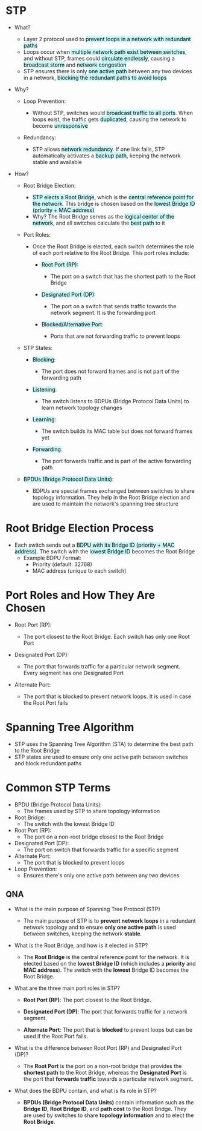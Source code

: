 # STP
- What?
	- Layer 2 protocol used to <mark style="background: #ABF7F7A6;">prevent loops in a network with redundant paths</mark>
	- Loops occur when <mark style="background: #ABF7F7A6;">multiple network path exist between switches</mark>, and without STP, frames could <mark style="background: #ABF7F7A6;">circulate endlessly</mark>, causing a <mark style="background: #ABF7F7A6;">broadcast storm</mark> and <mark style="background: #ABF7F7A6;">network congestion</mark>
	- STP ensures there is only <mark style="background: #ABF7F7A6;">one active path</mark> between any two devices in a network, <mark style="background: #ABF7F7A6;">blocking the redundant paths to avoid loops</mark>
- Why?
	- Loop Prevention:
		- Without STP, switches would <mark style="background: #ABF7F7A6;">broadcast traffic to all ports</mark>. When loops exist, the traffic gets <mark style="background: #ABF7F7A6;">duplicated</mark>, causing the network to become <mark style="background: #ABF7F7A6;">unresponsive</mark>
		
	- Redundancy:
		- STP allows <mark style="background: #ABF7F7A6;">network redundancy</mark>. If one link fails, STP automatically activates a <mark style="background: #ABF7F7A6;">backup path</mark>, keeping the network stable and available
		
- How?
	- Root Bridge Election:
		- <mark style="background: #ABF7F7A6;">STP elects a Root Bridge</mark>, which is the <mark style="background: #ABF7F7A6;">central reference point for the network</mark>. This bridge is chosen based on the <mark style="background: #ABF7F7A6;">lowest Bridge ID (priority + MAC address)</mark>
		- Why? The Root Bridge serves as the <mark style="background: #ABF7F7A6;">logical center of the network</mark>, and all switches calculate the <mark style="background: #ABF7F7A6;">best path</mark> to it
		
	- Port Roles:
		- Once the Root Bridge is elected, each switch determines the role of each port relative to the Root Bridge. This port roles include:
			- <mark style="background: #ABF7F7A6;">Root Port (RP)</mark>:
				- The port on a switch that has the shortest path to the Root Bridge
				
			- <mark style="background: #ABF7F7A6;">Designated Port (DP)</mark>:
				- The port on a switch that sends traffic towards the network segment. It is the forwarding port
				
			- <mark style="background: #ABF7F7A6;">Blocked/Alternative Port</mark>:
				- Ports that are not forwarding traffic to prevent loops
				
	- STP States:
		- <mark style="background: #ABF7F7A6;">Blocking</mark>:
			- The port does not forward frames and is not part of the forwarding path
			
		- <mark style="background: #ABF7F7A6;">Listening</mark>:
			- The switch listens to BDPUs (Bridge Protocol Data Units) to learn network topology changes
			
		- <mark style="background: #ABF7F7A6;">Learning</mark>:
			- The switch builds its MAC table but does not forward frames yet
			
		- <mark style="background: #ABF7F7A6;">Forwarding</mark>:
			- The port forwards traffic and is part of the active forwarding path
			
	- <mark style="background: #ABF7F7A6;">BPDUs (Bridge Protocol Data Units)</mark>:
		- BDPUs are special frames exchanged between switches to share topology information. They help in the Root Bridge election and are used to maintain the network's spanning tree structure

# Root Bridge Election Process
- Each switch sends out a <mark style="background: #ABF7F7A6;">BDPU with its Bridge ID (priority + MAC address)</mark>. The switch with the l<mark style="background: #ABF7F7A6;">owest Bridge ID</mark> becomes the Root Bridge
	- Example BDPU Format:
		- Priority (default: 32768)
		- MAC address (unique to each switch)

# Port Roles and How They Are Chosen
- Root Port (RP):
	- The port closest to the Root Bridge. Each switch has only one Root Port
	
- Designated Port (DP):
	- The port that forwards traffic for a particular network segment. Every segment has one Designated Port
	
- Alternate Port:
	- The port that is blocked to prevent network loops. It is used in case the Root Port fails

# Spanning Tree Algorithm
- STP uses the Spanning Tree Algorithm (STA) to determine the best path to the Root Bridge
- STP states are used to ensure only one active path between switches and block redundant paths

# Common STP Terms
- BPDU (Bridge Protocol Data Units):
	- The frames used by STP to share topology information
- Root Bridge:
	- The switch with the lowest Bridge ID
- Root Port (RP):
	- The port on a non-root bridge closest to the Root Bridge
- Designated Port (DP):
	- The port on switch that forwards traffic for a specific segment
- Alternate Port:
	- The port that is blocked to prevent loops
- Loop Prevention:
	- Ensures there's only one active path between any two devices

## QNA
- What is the main purpose of Spanning Tree Protocol (STP)
	- The main purpose of STP is to **prevent network loops** in a redundant network topology and to ensure **only one active path** is used between switches, keeping the network **stable**.
	
- What is the Root Bridge, and how is it elected in STP?
	- The **Root Bridge** is the central reference point for the network. It is elected based on the **lowest Bridge ID** (which includes a **priority** and **MAC address**). The switch with the **lowest** Bridge ID becomes the Root Bridge.
	
- What are the three main port roles in STP?
	- **Root Port (RP)**: The port closest to the Root Bridge.
    
	- **Designated Port (DP)**: The port that forwards traffic for a network segment.
    
	- **Alternate Port**: The port that is **blocked** to prevent loops but can be used if the Root Port fails.
	
- What is the difference between Root Port (RP) and Designated Port (DP)?
	- The **Root Port** is the port on a non-root bridge that provides the **shortest path** to the Root Bridge, whereas the **Designated Port** is the port that **forwards traffic** towards a particular network segment.
	
- What does the BDPU contain, and what is its role in STP?
	-  **BPDUs (Bridge Protocol Data Units)** contain information such as the **Bridge ID**, **Root Bridge ID**, and **path cost** to the Root Bridge. They are used by switches to share **topology information** and to elect the **Root Bridge**.